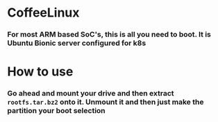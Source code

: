 # CoffeeLinux

### For most ARM based SoC's, this is all you need to boot. It is Ubuntu Bionic server configured for k8s

# How to use

### Go ahead and mount your drive and then extract ```rootfs.tar.bz2``` onto it. Unmount it and then just make the partition your boot selection
